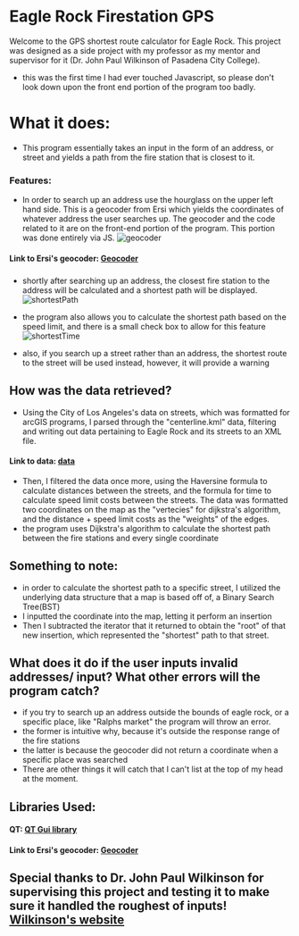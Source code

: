 # Eagle Rock Firestation GPS
Welcome to the GPS shortest route calculator for Eagle Rock. This project was designed as a side project with my professor 
as my mentor and supervisor for it (Dr. John Paul Wilkinson of Pasadena City College). 

- this was the first time I had ever touched Javascript, so please don't look down upon the front end portion of the program too badly.

# What it does:
- This program essentially takes an input in the form of an address, or street and yields a path from the fire station that is 
closest to it. 

### Features:
- In order to search up an address use the hourglass on the upper left hand side. This is a geocoder from Ersi which yields the coordinates of whatever address the user searches up. The geocoder and the code related to it are on the front-end portion of the program. This portion was done entirely via JS.
![geocoder](https://github.com/cruxal055/eagle_rock_firefighter/blob/master/Screen%20Shot%202019-05-26%20at%201.55.59%20AM.png)
#### Link to Ersi's geocoder: [Geocoder](https://developers.arcgis.com/javascript/3/jshelp/tutorial_geocoder.html)

###
- shortly after searching up an address, the closest fire station to the address will be calculated and a shortest path will be displayed.
![shortestPath](https://github.com/cruxal055/eagle_rock_firefighter/blob/master/Screen%20Shot%202019-05-26%20at%202.03.25%20AM.png)

- the program also allows you to calculate the shortest path based on the speed limit, and there is a small check box to allow for this feature
![shortestTime](https://github.com/cruxal055/eagle_rock_firefighter/blob/master/Screen%20Shot%202019-05-26%20at%202.04.51%20AM.png)

- also, if you search up a street rather than an address, the shortest route to the street will be used instead, however, it will provide a warning 

## How was the data retrieved?
- Using the City of Los Angeles's data on streets, which was formatted for arcGIS programs, I parsed through the "centerline.kml" data, filtering and writing out data pertaining to Eagle Rock and its streets to an XML file.
#### Link to data: [data](http://geohub.lacity.org/datasets/d3cd48afaacd4913b923fd98c6591276_36?geometry=-120.389%2C33.625%2C-116.434%2C34.422)
- Then, I filtered the data once more, using the Haversine formula to calculate distances between the streets, and the formula for time to calculate speed limit costs between the streets. The data was formatted two coordinates on the map as the "vertecies" for dijkstra's algorithm, and the distance + speed limit costs as the "weights" of the edges.
- the program uses Dijkstra's algorithm to calculate the shortest path between the fire stations and every single coordinate

## Something to note:
- in order to calculate the shortest path to a specific street, I utilized the underlying data structure that a map is based off of, a Binary Search Tree(BST) 
- I inputted the coordinate into the map, letting it perform an insertion 
- Then I subtracted the iterator that it returned to obtain the "root" of that new insertion, which represented the "shortest" path to that street.

## What does it do if the user inputs invalid addresses/ input? What other errors will the program catch?
- if you try to search up an address outside the bounds of eagle rock, or a specific place, like "Ralphs market" the program will throw an error.
- the former is intuitive why, because it's outside the response range of the fire stations
- the latter is because the geocoder did not return a coordinate when a specific place was searched
- There are other things it will catch that I can't list at the top of my head at the moment.

## Libraries Used:
#### QT: [QT Gui library](http://geohub.lacity.org/datasets/d3cd48afaacd4913b923fd98c6591276_36?geometry=-120.389%2C33.625%2C-116.434%2C34.422)
#### Link to Ersi's geocoder: [Geocoder](https://developers.arcgis.com/javascript/3/jshelp/tutorial_geocoder.html)


## Special thanks to Dr. John Paul Wilkinson for supervising this project and testing it to make sure it handled the roughest of inputs! [Wilkinson's website](http://www.drpjw.org/)



